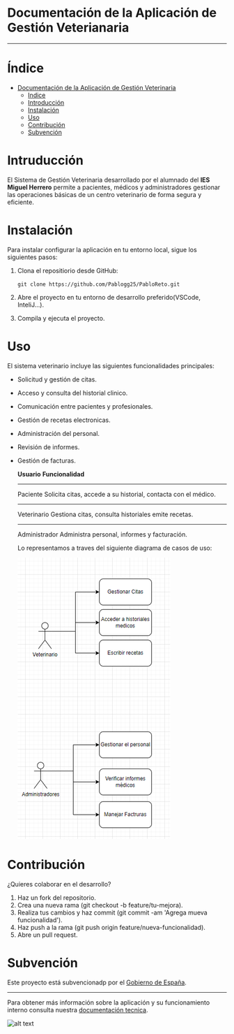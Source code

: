# Documentación de la Aplicación de Gestión Veterianaria
________________________________________________________

# Índice

   - [Documentación de la Aplicación de Gestión Veterinaria](#documentación-de-la-aplicación-de-gestión-veterianaria)
        - [Indice](#índice)
        - [Introducción](#intruducción)
        - [Instalación](#instalación)
        - [Uso](#uso)
        - [Contribución](#contribución)
        - [Subvención](#subvención)

# Intruducción
El Sistema de Gestión Veterinaria desarrollado por el alumnado del **IES Miguel Herrero** permite a pacientes, médicos y administradores gestionar las operaciones básicas de un centro veterinario de forma segura y eficiente.

# Instalación
Para instalar  configurar la aplicación en tu entorno local, sigue los siguientes pasos:

 1. Clona el repositiorio desde GitHub:
        
        git clone https://github.com/Pablogg25/PabloReto.git

 2. Abre el proyecto en tu entorno de desarrollo preferido(VSCode, InteliJ...).

 3. Compila y ejecuta el proyecto.
# Uso
El sistema veterinario incluye las siguientes funcionalidades principales:

- Solicitud y gestión de citas.
- Acceso y consulta del historial clinico.
- Comunicación entre pacientes y profesionales.
- Gestión de recetas electronicas.
- Administración del personal.
- Revisión de informes.
- Gestión de facturas.



    **Usuario**    **Funcionalidad**
    ______________________________________________________________________
    Paciente        Solicita citas, accede a su historial, contacta con el médico.
    ______________________________________________________________________
    Veterinario     Gestiona citas, consulta historiales emite recetas.
    ______________________________________________________________________
    Administrador   Administra personal, informes y facturación.

    Lo representamos a traves del siguiente diagrama de casos de uso:

    ![alt text](/Entornos/Diagrama_Casos_Uso.PNG)
# Contribución

¿Quieres colaborar en el desarrollo?

1. Haz un fork del repositorio.
2. Crea una nueva rama 
(git checkout -b feature/tu-mejora).
3. Realiza tus cambios y haz commit 
(git commit -am 'Agrega mueva funcionalidad').
4. Haz push a la rama 
(git push origin feature/nueva-funcionalidad).
5. Abre un pull request.

# Subvención
Este proyecto está subvencionadp por el [Gobierno de España](https://www.google.com).
_________________________________________________________________________
Para obtener más información sobre la aplicación y su funcionamiento interno consulta nuestra [documentación tecnica](/documentacion-tecnica.md).

![alt text](https://www.educantabria.es/documents/8911298/8913497/logoIESMHP.png/9e9ecc59-329b-3369-b5b5-1929f670eb01?t=1666706242951)        